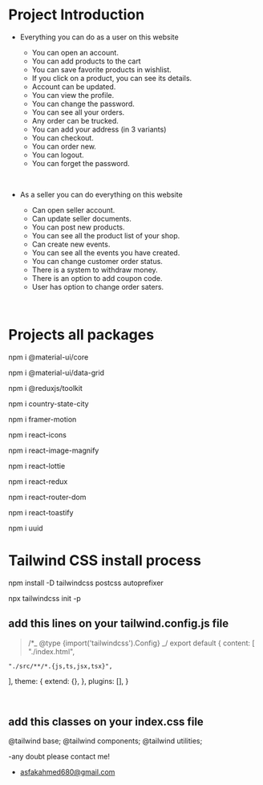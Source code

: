# Project Introduction

- Everything you can do as a user on this website

  - You can open an account.
  - You can add products to the cart
  - You can save favorite products in wishlist.
  - If you click on a product, you can see its details.
  - Account can be updated.
  - You can view the profile.
  - You can change the password.
  - You can see all your orders.
  - Any order can be trucked.
  - You can add your address (in 3 variants)
  - You can checkout.
  - You can order new.
  - You can logout.
  - You can forget the password.

</br>

- As a seller you can do everything on this website

  - Can open seller account.
  - Can update seller documents.
  - You can post new products.
  - You can see all the product list of your shop.
  - Can create new events.
  - You can see all the events you have created.
  - You can change customer order status.
  - There is a system to withdraw money.
  - There is an option to add coupon code.
  - User has option to change order saters.

</br>

# Projects all packages


npm i @material-ui/core

npm i @material-ui/data-grid

npm i @reduxjs/toolkit

npm i country-state-city

npm i framer-motion

npm i react-icons

npm i react-image-magnify

npm i react-lottie

npm i react-redux

npm i react-router-dom

npm i react-toastify

npm i uuid


# Tailwind CSS install process


npm install -D tailwindcss postcss autoprefixer

npx tailwindcss init -p

## add this lines on your tailwind.config.js file

> /\*_ @type {import('tailwindcss').Config} _/
> export default {
> content: [
> "./index.html",

    "./src/**/*.{js,ts,jsx,tsx}",

],
theme: {
extend: {},
},
plugins: [],
}

</br>

## add this classes on your index.css file


@tailwind base;
@tailwind components;
@tailwind utilities;


 -any doubt please contact me!
- asfakahmed680@gmail.com
